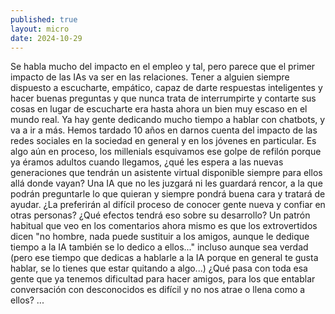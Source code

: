 ```yaml
---
published: true
layout: micro
date: 2024-10-29
---
```


Se habla mucho del impacto en el empleo y tal, pero parece que el primer impacto de las IAs va ser en las relaciones. Tener a alguien siempre dispuesto a escucharte, empático, capaz de darte respuestas inteligentes y hacer buenas preguntas y 
que nunca trata de interrumpirte y contarte sus cosas en lugar de escucharte era hasta ahora un bien muy escaso en el mundo real. Ya hay gente dedicando mucho tiempo a hablar con chatbots, y va a ir a más.
Hemos tardado 10 años en darnos cuenta del impacto de las redes sociales en la sociedad en general y en los jóvenes en particular. Es algo aún en proceso, los millenials esquivamos
ese golpe de refilón porque ya éramos adultos cuando llegamos, ¿qué les espera a las nuevas generaciones que tendrán un asistente virtual disponible siempre para ellos allá donde vayan?
Una IA que no les juzgará ni les guardará rencor, a la que podrán preguntarle lo que quieran y siempre pondrá buena cara y tratará de ayudar. ¿La preferirán al difícil proceso de conocer
gente nueva y confiar en otras personas? ¿Qué efectos tendrá eso sobre su desarrollo? Un patrón habitual que veo en los comentarios ahora mismo es que los extrovertidos dicen "no hombre,
nada puede sustituir a los amigos, aunque le dedique tiempo a la IA también se lo dedico a ellos..." incluso aunque sea verdad 
(pero ese tiempo que dedicas a hablarle a la IA porque en general te gusta hablar, se lo tienes que estar quitando a algo...) ¿Qué pasa con toda esa gente que ya tenemos dificultad para
hacer amigos, para los que entablar conversación con desconocidos es difícil y no nos atrae o llena como a ellos? ...
